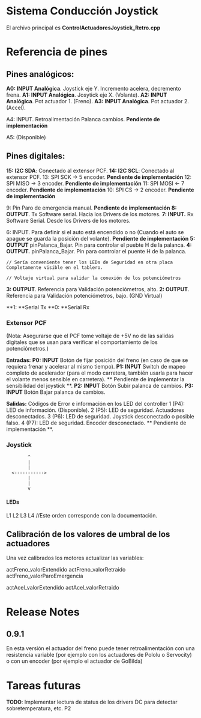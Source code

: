 
# Sistema Conducción Joystick

El archivo principal es **ControlActuadoresJoystick_Retro.cpp**


# Referencia de pines

## Pines analógicos:

**A0: INPUT Analógica**. Joystick eje Y. Incremento acelera, decremento frena.
**A1: INPUT Analógica**. Josytick eje X. (Volante).
**A2: INPUT Analógica**. Pot actuador 1. (Freno).
**A3: INPUT Analógica**. Pot actuador 2. (Accel).

A4: INPUT. Retroalimentación Palanca cambios. **Pendiente de implementación**

A5: (Disponible)


## Pines digitales:
**15: I2C SDA**: Conectado al extensor PCF.
**14: I2C SCL**: Conectado al extensor PCF.
13: SPI SCK   -> 5 encoder. **Pendiente de implementación**
12: SPI MISO  -> 3 encoder. **Pendiente de implementación**
11: SPI MOSI  <- 7 encoder. **Pendiente de implementación**
10: SPI CS    -> 2 encoder. **Pendiente de implementación**

9: Pin Paro de emergencia manual. **Pendiente de implementación**
**8: OUTPUT**. Tx Software serial. Hacia los Drivers de los motores.
**7: INPUT.** Rx Software Serial. Desde los Drivers de los motores.

6: INPUT. Para definir si el auto está encendido o no (Cuando el auto se apague se guarda la posición del volante). **Pendiente de implementación**
**5: OUTPUT** pinPalanca_Bajar. Pin para controlar el puebte H de la palanca.
**4: OUTPUT.** pinPalanca_Bajar. Pin para controlar el puente H de la palanca.

```
// Sería conveniente tener los LEDs de Seguridad en otra placa Completamente visible en el tablero.

// Voltaje virtual para validar la conexión de los potenciómetros
```
**3: OUTPUT**. Referencia para Validación potenciómetros, alto.
**2: OUTPUT**. Referencia para Validación potenciómetros, bajo. (GND Virtual)

**1: **Serial Tx
**0: **Serial Rx



### Extensor PCF 
(Nota: Asegurarse que el PCF tome voltaje de +5V no de las salidas digitales que se usan para verificar el comportamiento de los potenciómetros.)

**Entradas:**
    **P0: INPUT** Botón de fijar posición del freno (en caso de que se requiera frenar y acelerar al mismo tiempo).
    **P1: INPUT** Switch de mapeo completo de acelerador (para el modo carretera, también usarla para hacer el volante menos sensible en carretera).
        ** Pendiente de implementar la sensibilidad del joystick **.
    **P2: INPUT** Botón Subir palanca de cambios.
    **P3: INPUT** Botón Bajar palanca de cambios.

**Salidas:** Códigos de Error e información en los LED del controller
    1 (P4): LED de información. (Disponible).
    2 (P5): LED de seguridad. Actuadores desconectados.
    3 (P6): LED de seguridad. Joystick desconectado o posible falso.
    4 (P7): LED de seguridad. Encoder desconectado. ** Pendiente de implementación **.


###  Joystick
```
        ^
        |
        |
  <----------->
        |
        |
        v
```
#### LEDs
L1  L2  L3  L4 //Este orden corresponde con la documentación.





## Calibración de los valores de umbral de los actuadores

Una vez calibrados los motores actualizar las variables:

actFreno_valorExtendido
actFreno_valorRetraido
actFreno_valorParoEmergencia

actAcel_valorExtendido
actAcel_valorRetraido



# Release Notes

## 0.9.1

En esta versión el actuador del freno puede tener retroalimentación con una resistencia variable (por ejemplo con los actuadores de Pololu o Servocity) o con un encoder (por ejemplo el actuador de GoBilda)


# Tareas futuras
**TODO**: Implementar lectura de status de los drivers DC para detectar sobretemperatura, etc. P2

